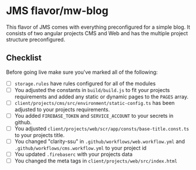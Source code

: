 # JMS flavor/mw-blog

This flavor of JMS comes with everything preconfigured for a simple blog. 
It consists of two angular projects CMS and Web and has the multiple project structure preconfigured.

## Checklist

Before going live make sure you've marked all of the following:

- [ ] `storage.rules` have rules configured for all of the modules
- [ ] You adjusted the constants in `build/build.js` to fit your projects requirements and added any static or dynamic pages to the `PAGES` array.
- [ ] `client/projects/cms/src/environment/static-config.ts` has been adjusted to your projects requirements.
- [ ] You added `FIREBASE_TOKEN` and `SERVICE_ACCOUNT` to your secrets in github.
- [ ] You adjusted `client/projects/web/scr/app/consts/base-title.const.ts` to your projects title.
- [ ] You changed "clarity-ssu" in `.github/workflows/web.workflow.yml` and `.github/workflows/cms.workflow.yml` to your project id
- [ ] You updated `.firebaserc` with your projects data
- [ ] You changed the meta tags in `client/projects/web/src/index.html`
